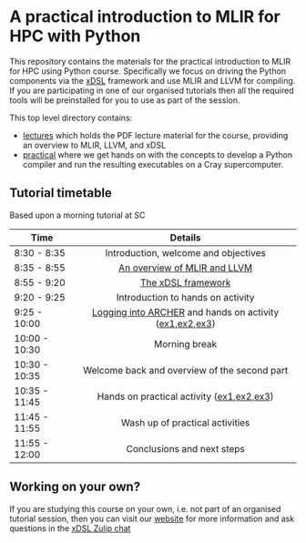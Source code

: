 # A practical introduction to MLIR for HPC with Python

This repository contains the materials for the practical introduction to MLIR for HPC using Python course. Specifically we focus on driving the Python components via the [xDSL](https://github.com/xdslproject/xdsl) framework and use MLIR and LLVM for compiling. If you are participating in one of our organised tutorials then all the required tools will be preinstalled for you to use as part of the session. 

This top level directory contains:
* [lectures](lectures) which holds the PDF lecture material for the course, providing an overview to MLIR, LLVM, and xDSL
* [practical](practical) where we get hands on with the concepts to develop a Python compiler and run the resulting executables on a Cray supercomputer.

## Tutorial timetable

Based upon a morning tutorial at SC

| Time        | Details           |
| ------------- |:-------------:|
| 8:30 - 8:35      | Introduction, welcome and objectives |
| 8:35 - 8:55      | [An overview of MLIR and LLVM](https://github.com/xdslproject/training-intro/raw/main/lectures/Introduction%20to%20MLIR%20and%20LLVM.pdf) |
| 8:55 - 9:20 | [The xDSL framework](https://github.com/xdslproject/training-intro/raw/main/lectures/The%20xDSL%20framework.pdf) |
| 9:20 - 9:25 | Introduction to hands on activity |
| 9:25 - 10:00 | [Logging into ARCHER](https://github.com/xdslproject/training-intro/blob/main/practical/general/ARCHER2.md) and hands on activity ([ex1](https://github.com/xdslproject/training-intro/tree/main/practical/one),[ex2](https://github.com/xdslproject/training-intro/tree/main/practical/two),[ex3](https://github.com/xdslproject/training-intro/tree/main/practical/three)) |
| 10:00 - 10:30 | Morning break |
| 10:30 - 10:35 | Welcome back and overview of the second part |
| 10:35 - 11:45 | Hands on practical activity ([ex1](https://github.com/xdslproject/training-intro/tree/main/practical/one),[ex2](https://github.com/xdslproject/training-intro/tree/main/practical/two),[ex3](https://github.com/xdslproject/training-intro/tree/main/practical/three))|
| 11:45 - 11:55 | Wash up of practical activities |
| 11:55 - 12:00 | Conclusions and next steps |

## Working on your own?

If you are studying this course on your own, i.e. not part of an organised tutorial session, then you can visit our [website](https://www.xdsl.dev) for more information and ask questions in the [xDSL Zulip chat](https://xdsl.zulipchat.com/)
